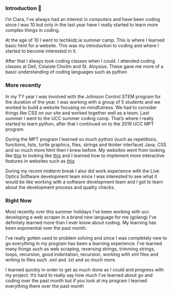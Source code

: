 ### Introduction 👋

I’m Ciara, I’ve always had an interest in computers and have been coding since I was 10  but only in the last year have I really started to learn more complex things in coding.  

At the age of 10 I went to techkidz.ie summer camp. This is where I learned basic html for a website. This was my introduction to coding and where I started to become interested in it.

After that I always took coding classes when I could. I attended coding classes at Dell, Colaiste Choilm and St. Aloysius. These gave me more of a basic understanding of coding languages such as python

### More recently 

In my TY year I was involved with the Johnson Control STEM program for the duration of the year. I was working with a group of 5 students and we worked to build a website focusing on mindfulness. We had to consider things like CSS on our site and worked together well as a team. Last summer I went to the UCC summer coding camp. That’s where I really started to learn python, after that I continued on to the 2019 UCC MPT program. 

During the MPT program I learned so much python (such as repetitions, functions, lists, turtle graphics, files, strings and tkinter interface) Java, CSS and so much more html then I knew before. My websites went from looking like <a href="https://cs1.ucc.ie/~cl33/week1/week1.html" target="_blank">this</a>
 to looking like <a href="https://cs1.ucc.ie/~cl33/competition/week5/" target="_blank">this</a>
 and I learned how to implement more interactive features in websites such as <a href="https://cs1.ucc.ie/~cl33/week4/" target="_blank">this</a>
 
During my recent midterm break I also did work experience with the Live Optics Software development team since I was interested to see what it would be like working with a software development team and I got to learn about the development process and quality checks. 

### Right Now

Most recently over this summer holidays I’ve been working with ucc developing a web scraper in a brand new language for me (golang) I’ve definitely learned more than I ever know about coding. My learning has been exponential over the past month. 

I’ve really gotten used to problem solving and since I was completely new to go everything in my program has been a learning experience. I've learned many things such as web scraping, reversing strings, trimming strings, loops, recursion, good indentation, recursion, working with xml files and writing to files such .xml and .txt and so much more. 

I learned quickly in order to get as much done as I could and progress with my project. It’s hard to really say how much I’ve learned about go and coding over the past month but if you look at my program I learned everything there over the past month
